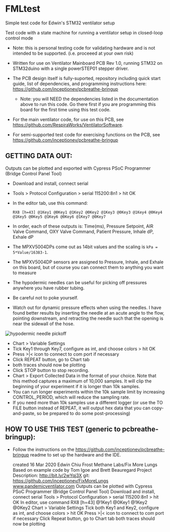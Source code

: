 # FMLtest
Simple test code for Edwin's STM32 ventilator setup

 Test code with a state machine for running a ventilator setup in closed-loop control mode
 
 * Note: this is personal testing code for validating hardware and is not intended to be supported.  (i.e. proceeed at your own risk)
 * Written for use on Ventilator Mainboard PCB Rev 1.0, running STM32 on STM32duino with a single powerSTEP01 stepper driver.
 
 * The PCB design itself is fully-suported, repository including quick start guide, list of dependencies, and programming instructions here: https://github.com/inceptionev/pcbreathe-bringup
     * Note: you will NEED the dependencies listed in the documentation above to run this code.  Go there first if you are programming this board for the first time using this test code.
 * For the main ventilator code, for use on this PCB, see https://github.com/RespiraWorks/VentilatorSoftware.
 * For semi-supported test code for exercising functions on the PCB, see https://github.com/inceptionev/pcbreathe-bringup
 
 ## GETTING DATA OUT:
Outputs can be plotted and exported with Cypress PSoC Programmer (Bridge Control Panel Tool)
* Download and install, connect serial
* Tools > Protocol Configuration > serial 115200:8n1 > hit OK
* In the editor tab, use this command:

    ```RX8 [h=43] @1Key1 @0Key1 @1Key2 @0Key2 @1Key3 @0Key3 @1Key4 @0Key4 @1Key5 @0Key5 @1Key6 @0Key6 @1Key7 @0Key7```
* In order, each of these outputs is: Time(ms), Pressure Setpoint, AIR Valve Command, OXY Valve Command, Patient Pressure, Inhale dP, Exhale dP
* The MPXV5004DPs come out as 14bit values and the scaling is ```kPa = 5*Value/16383-1```.
* The MPXV5004DP sensors are assigned to Pressure, Inhale, and Exhale on this board, but of course you can connect them to anything you want to measure
* The hypodermic needles can be useful for picking off pressures anywhere you have rubber tubing.
* Be careful not to poke yourself.
* Watch out for dynamic pressure effects when using the needles.  I have found better results by inserting the needle at an acute angle to the flow, pointing downstream, and retracting the needle such that the opening is near the sidewall of the hose.

![hypodermic needle pickoff](needle_pressure_pickoff.jpg)
* Chart > Variable Settings
* Tick Key1 through Key7, configure as int, and choose colors > hit OK
* Press >|< icon to connect to com port if necessary
* Click REPEAT button, go to Chart tab  
* both traces should now be plotting
* Click STOP button to stop recording.
* Chart > Export Collected Data in the format of your choice.  Note that this method captures a maximum of 10,000 samples.  It will clip the beginning of your experiment if it is longer than 10k samples.
* You can run longer experiments within the 10k sample limit by increasing CONTROL_PERIOD, which will reduce the sampling rate.
* If you need more than 10k samples use a different logger (or use the TO FILE button instead of REPEAT, it will output hex data that you can copy-and-paste, so be prepared to do some post-processing)

## HOW TO USE THIS TEST (generic to pcbreathe-bringup):
* Follow the instructions on the https://github.com/inceptionev/pcbreathe-bringup readme to set up the hardware and the IDE.
    


   created 16 Mar 2020
  Edwin Chiu
  Frost Methane Labs/Fix More Lungs
  Based on example code by Tom Igoe and Brett Beauregard
  Project Description: http://bit.ly/2wYqj3X
  git: https://github.com/inceptionev/FixMoreLungs
  www.pandemicventilator.com
  Outputs can be plotted with Cypress PSoC Programmer (Bridge Control Panel Tool)
  Download and install, connect serial
  Tools > Protocol Configuration > serial 115200:8n1 > hit OK
  In editor, use command RX8 [h=43] @1Key1 @0Key1 @1Key2 @0Key2
  Chart > Variable Settings
  Tick both Key1 and Key2, configure as int, and choose colors > hit OK
  Press >|< icon to connect to com port if necessary
  Click Repeat button, go to Chart tab
  both traces should now be plotting
